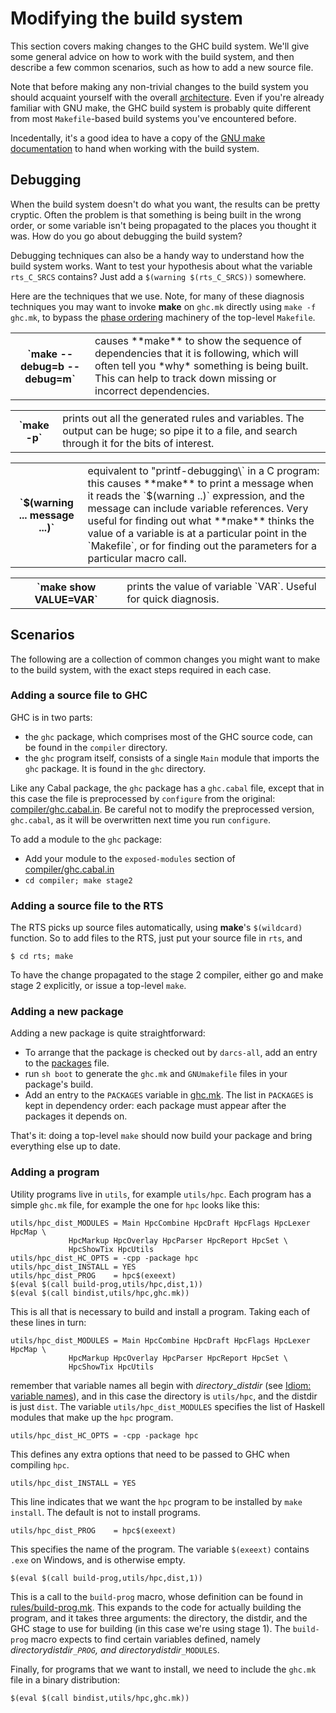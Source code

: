 # Modifying the build system


This section covers making changes to the GHC build system.  We'll give some general advice on how to work with the build system, and then describe a few common scenarios, such as how to add a new source file.


Note that before making any non-trivial changes to the build system you should acquaint yourself with the overall [architecture](building/architecture).  Even if you're already familiar with GNU make, the GHC build system is probably quite different from most `Makefile`-based build systems you've encountered before.  


Incedentally, it's a good idea to have a copy of the 
[ GNU make documentation](http://www.gnu.org/software/make/manual/make.html) to hand when working with the build system.

## Debugging


When the build system doesn't do what you want, the results can be
pretty cryptic.  Often the problem is that something is being built in
the wrong order, or some variable isn't being propagated to the places
you thought it was.  How do you go about debugging the build system?


Debugging techniques can also be a handy way to understand how the build system works.  Want to test your hypothesis about what the variable `rts_C_SRCS` contains?  Just add a `$(warning $(rts_C_SRCS))` somewhere.


Here are the techniques that we use.  Note, for many of these diagnosis techniques you may want to invoke
**make** on `ghc.mk` directly using `make -f ghc.mk`, to bypass the
[phase ordering](building/architecture/idiom/phase-ordering) machinery of the top-level
`Makefile`.

<table><tr><th>`make --debug=b --debug=m`</th>
<td>
causes **make** to show the sequence of dependencies that it is
following, which will often tell you *why* something is being
built.  This can help to track down missing or incorrect
dependencies.
</td></tr></table>

<table><tr><th>`make -p`</th>
<td>
prints out all the generated rules and variables.  The output can be
huge; so pipe it to a file, and search through it for the bits of
interest.
</td></tr></table>

<table><tr><th>`$(warning ... message ...)`</th>
<td>
equivalent to "printf-debugging\` in a C program: this causes
**make** to print a message when it reads the `$(warning ..)`
expression, and the message can include variable references.  Very
useful for finding out what **make** thinks the value of a
variable is at a particular point in the `Makefile`, or for finding
out the parameters for a particular macro call.
</td></tr></table>

<table><tr><th>`make show VALUE=VAR`</th>
<td>
prints the value of variable `VAR`.  Useful for quick diagnosis.
</td></tr></table>

## Scenarios


The following are a collection of common changes you might want to make to the build system, with the exact steps required in each case.

### Adding a source file to GHC


GHC is in two parts: 

- the `ghc` package, which comprises most of the GHC source code, can be found in the `compiler` directory.  
- the `ghc` program itself, consists of a single `Main` module that imports the `ghc` package.  It is found in the `ghc` directory.


Like any Cabal package, the `ghc` package has a `ghc.cabal` file, except that in this case the file is preprocessed by `configure` from the original: [compiler/ghc.cabal.in](/trac/ghc/browser/ghc/compiler/ghc.cabal.in).  Be careful not to modify the preprocessed version, `ghc.cabal`, as it will be overwritten next time you run `configure`.


To add a module to the `ghc` package:

- Add your module to the `exposed-modules` section of [compiler/ghc.cabal.in](/trac/ghc/browser/ghc/compiler/ghc.cabal.in)
- `cd compiler; make stage2`

### Adding a source file to the RTS


The RTS picks up source files automatically, using **make**'s `$(wildcard)` function.  So to add files to the RTS, just put your source file in `rts`, and

```wiki
$ cd rts; make
```


To have the change propagated to the stage 2 compiler, either go and make stage 2 explicitly, or issue a top-level `make`.

### Adding a new package


Adding a new package is quite straightforward:

- To arrange that the package is checked out by `darcs-all`, add an entry to the [packages](/trac/ghc/browser/ghc/packages) file.
- run `sh boot` to generate the `ghc.mk` and `GNUmakefile` files in your package's build.
- Add an entry to the `PACKAGES` variable in [ghc.mk](/trac/ghc/browser/ghc/ghc.mk).  The list in `PACKAGES` is kept in dependency order: each package must appear after the packages it depends on.


That's it: doing a top-level `make` should now build your package and bring everything else up to date.

### Adding a program


Utility programs live in `utils`, for example `utils/hpc`.  Each program has a simple `ghc.mk` file, for example the one for `hpc` looks like this:

```wiki
utils/hpc_dist_MODULES = Main HpcCombine HpcDraft HpcFlags HpcLexer HpcMap \
			 HpcMarkup HpcOverlay HpcParser HpcReport HpcSet \
			 HpcShowTix HpcUtils
utils/hpc_dist_HC_OPTS = -cpp -package hpc
utils/hpc_dist_INSTALL = YES
utils/hpc_dist_PROG    = hpc$(exeext)
$(eval $(call build-prog,utils/hpc,dist,1))
$(eval $(call bindist,utils/hpc,ghc.mk))
```


This is all that is necessary to build and install a program.  Taking each of these lines in turn:

```wiki
utils/hpc_dist_MODULES = Main HpcCombine HpcDraft HpcFlags HpcLexer HpcMap \
			 HpcMarkup HpcOverlay HpcParser HpcReport HpcSet \
			 HpcShowTix HpcUtils
```


remember that variable names all begin with *directory*_*distdir* (see [Idiom: variable names](building/architecture/idiom/variable-names)), and in this case the directory is `utils/hpc`, and the distdir is just `dist`.  The variable `utils/hpc_dist_MODULES` specifies the list of Haskell modules that make up the `hpc` program.

```wiki
utils/hpc_dist_HC_OPTS = -cpp -package hpc
```


This defines any extra options that need to be passed to GHC when compiling `hpc`.

```wiki
utils/hpc_dist_INSTALL = YES
```


This line indicates that we want the `hpc` program to be installed by `make install`.  The default is not to install programs.

```wiki
utils/hpc_dist_PROG    = hpc$(exeext)
```


This specifies the name of the program.  The variable `$(exeext)` contains `.exe` on Windows, and is otherwise empty.

```wiki
$(eval $(call build-prog,utils/hpc,dist,1))
```


This is a call to the `build-prog` macro, whose definition can be found in [rules/build-prog.mk](/trac/ghc/browser/ghc/rules/build-prog.mk).  This expands to the code for actually building the program, and it takes three arguments: the directory, the distdir, and the GHC stage to use for building (in this case we're using stage 1).  The `build-prog` macro expects to find certain variables defined, namely *directory*_*distdir*`_PROG`, and *directory*_*distdir*`_MODULES`.


Finally, for programs that we want to install, we need to include the `ghc.mk` file in a binary distribution:

```wiki
$(eval $(call bindist,utils/hpc,ghc.mk))
```